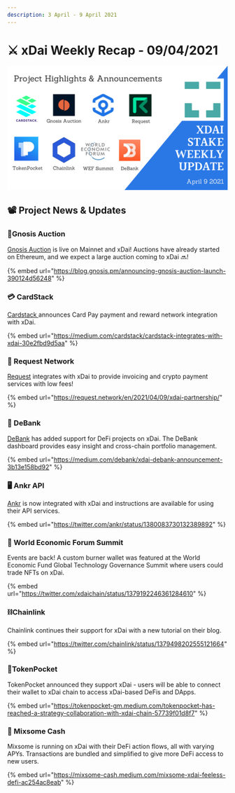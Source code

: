 ```yaml
---
description: 3 April - 9 April 2021
---
```


# ⚔️ xDai Weekly Recap - 09/04/2021

![](../../../../.gitbook/assets/april-9-update.png)

## 📽️ Project News & Updates

### 🦉Gnosis Auction

[Gnosis Auction](https://gnosis-auction.eth.link/#/start) is live on Mainnet and xDai! Auctions have already started on Ethereum, and we expect a large auction coming to xDai  🔜!

{% embed url="https://blog.gnosis.pm/announcing-gnosis-auction-launch-390124d56248" %}

### 💳 CardStack

[Cardstack ](https://cardstack.com/)announces Card Pay payment and reward network integration with xDai. 

{% embed url="https://medium.com/cardstack/cardstack-integrates-with-xdai-30e2fbd9d5aa" %}

###   📜 Request Network

[Request](https://request.network) integrates with xDai to provide invoicing and crypto payment services with low fees!

{% embed url="https://request.network/en/2021/04/09/xdai-partnership/" %}

### 🏦 DeBank

[DeBank](https://debank.com/) has added support for DeFi projects on xDai. The DeBank dashboard provides easy insight and cross-chain portfolio management.

{% embed url="https://medium.com/debank/xdai-debank-announcement-3b13e158bd92" %}

### 🖥️ Ankr API

[Ankr](https://www.ankr.com/) is now integrated with xDai and instructions are available for using their API services.

{% embed url="https://twitter.com/ankr/status/1380083730132389892" %}

### 💎 World Economic Forum Summit

Events are back! A custom burner wallet was featured at the World Economic Fund Global Technology Governance Summit where users could trade NFTs on xDai.

{% embed url="https://twitter.com/xdaichain/status/1379192246361284610" %}

### ⛓Chainlink

Chainlink continues their support for xDai with a new tutorial on their blog.

{% embed url="https://twitter.com/chainlink/status/1379498202555121664" %}

### 👖TokenPocket

TokenPocket announced they support xDai - users will be able to connect their wallet to xDai chain to access xDai-based DeFis and DApps.

{% embed url="https://tokenpocket-gm.medium.com/tokenpocket-has-reached-a-strategy-collaboration-with-xdai-chain-57739f01d8f7" %}

###   🦈 Mixsome Cash

Mixsome is running on xDai with their DeFi action flows, all with varying APYs. Transactions are bundled and simplified to give more DeFi access to new users.

{% embed url="https://mixsome-cash.medium.com/mixsome-xdai-feeless-defi-ac254ac8eab" %}

